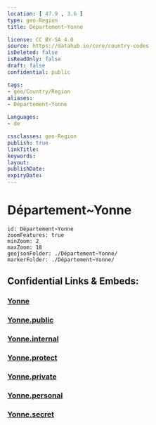 ```yaml
---
location: [ 47.9 , 3.6 ] 
type: geo-Region
title: Département~Yonne

license: CC BY-SA 4.0
source: https://datahub.io/core/country-codes
isDeleted: false
isReadOnly: false
draft: false
confidential: public

tags:
- geo/Country/Region
aliases:
- Département~Yonne

Languages:
- de

cssclasses: geo-Region
publish: true
linkTitle: 
keywords: 
layout: 
publishDate: 
expiryDate: 
---
```


# Département~Yonne

```leaflet
id: Département~Yonne
zoomFeatures: true 
minZoom: 2 
maxZoom: 18
geojsonFolder: ./Département~Yonne/
markerFolder: ./Département~Yonne/
```


## Confidential Links & Embeds: 

### [Yonne](/_Standards/Earth/Continent/Europe/Europe~West/France/regions~France/Bourgogne-Franche-Comté/departments~Bourgogne-Franche-Comté/Yonne.md) 

### [Yonne.public](/_public/Earth/Continent/Europe/Europe~West/France/regions~France/Bourgogne-Franche-Comté/departments~Bourgogne-Franche-Comté/Yonne.public.md) 

### [Yonne.internal](/_internal/Earth/Continent/Europe/Europe~West/France/regions~France/Bourgogne-Franche-Comté/departments~Bourgogne-Franche-Comté/Yonne.internal.md) 

### [Yonne.protect](/_protect/Earth/Continent/Europe/Europe~West/France/regions~France/Bourgogne-Franche-Comté/departments~Bourgogne-Franche-Comté/Yonne.protect.md) 

### [Yonne.private](/_private/Earth/Continent/Europe/Europe~West/France/regions~France/Bourgogne-Franche-Comté/departments~Bourgogne-Franche-Comté/Yonne.private.md) 

### [Yonne.personal](/_personal/Earth/Continent/Europe/Europe~West/France/regions~France/Bourgogne-Franche-Comté/departments~Bourgogne-Franche-Comté/Yonne.personal.md) 

### [Yonne.secret](/_secret/Earth/Continent/Europe/Europe~West/France/regions~France/Bourgogne-Franche-Comté/departments~Bourgogne-Franche-Comté/Yonne.secret.md)

